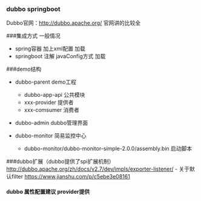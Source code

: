 ### dubbo springboot
Dubbo官网：http://dubbo.apache.org/ 官网讲的比较全


###集成方式 一般情况 
- spring容器 加上xml配置 加载
- springboot 注解 javaConfig方式 加载

###demo结构
- dubbo-parent demo工程
    - dubbo-app-api 公共模块
    - xxx-provider 提供者
    - xxx-comsumer 消费者
- dubbo-admin dubbo管理界面 
    
- dubbo-monitor 简易监控中心
    - dubbo-monitor/dubbo-monitor-simple-2.0.0/assembly.bin 启动脚本
    
###dubbo扩展（dubbo提供了spi扩展机制）
http://dubbo.apache.org/zh/docs/v2.7/dev/impls/exporter-listener/
    - 关于默认filter  https://www.jianshu.com/p/c5ebe3e08161
    
    
#### dubbo 属性配置建议 provider提供 

